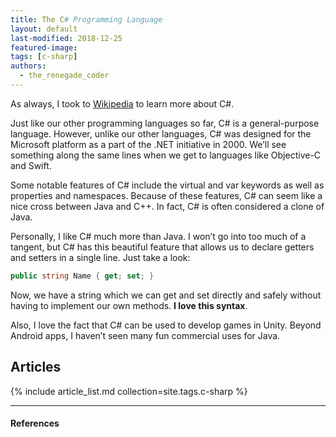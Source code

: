 ```yaml
---
title: The C# Programming Language
layout: default
last-modified: 2018-12-25
featured-image:
tags: [c-sharp]
authors:
  - the_renegade_coder
---
```


As always, I took to [Wikipedia][1] to learn more about C#.

Just like our other programming languages so far, C# is a general-purpose
language. However, unlike our other languages, C# was designed for the Microsoft
platform as a part of the .NET initiative in 2000. We’ll see something along the
same lines when we get to languages like Objective-C and Swift.

Some notable features of C# include the virtual and var keywords as well as
properties and namespaces. Because of these features, C# can seem like a nice
cross between Java and C++. In fact, C# is often considered a clone of Java.

Personally, I like C# much more than Java. I won’t go into too much of a
tangent, but C# has this beautiful feature that allows us to declare getters and
setters in a single line. Just take a look:

```csharp
public string Name { get; set; }
```

Now, we have a string which we can get and set directly and safely without
having to implement our own methods. **I love this syntax**.

Also, I love the fact that C# can be used to develop games in Unity. Beyond
Android apps, I haven’t seen many fun commercial uses for Java.

## Articles

{% include article_list.md collection=site.tags.c-sharp %}

---

#### References

[^1]: J. Grifski, “Hello World in C#,” The Renegade Coder, 21-March-2018. [Online]. Available: <https://therenegadecoder.com/code/hello-world-in-c-sharp/>. [Accessed: 25-Dec-2018].

[1]: https://en.wikipedia.org/wiki/C_Sharp_(programming_language)
